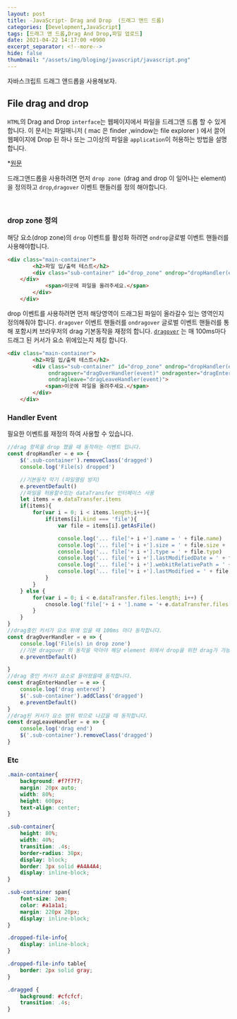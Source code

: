 ```yaml
---
layout: post
title: -JavaScript- Drag and Drop  (드래그 앤드 드롭)
categories: [Development,JavaScript]
tags: [드래그 앤 드롭,Drag And Drop,파일 업로드]
date: 2021-04-22 14:17:00 +0900
excerpt_separator: <!--more-->
hide: false
thumbnail: "/assets/img/bloging/javascript/javascript.png"
---
```


자바스크립트 드래그 앤드롭을 사용해보자.

<!--more-->


## File drag and drop

`HTML`의 Drag and Drop `interface`는 웹페이지에서 파일을 드레그앤 드롭 할 수 있게 합니다. 이 문서는 파일매니저 ( mac 은 finder ,window는 file explorer ) 에서 끌어 웹페이지에 Drop 된 하나 또는 그이상의 파일을 `application`이 허용하는 방법을 설명합니다.

*[원문](https://developer.mozilla.org/en-US/docs/Web/API/HTML_Drag_and_Drop_API/File_drag_and_drop)

드래그앤드롭을 사용하려면 먼저 `drop zone `(drag and drop 이 일어나는 element)을 정의하고 `drop`,`dragover` 이벤트 핸들러를 정의 해야합니다.

<br>

### drop zone 정의

해당 요소(drop zone)의  `drop` 이벤트를 활성화 하려면 `ondrop`글로벌 이벤트 핸들러를 사용해야합니다.

```html
<div class="main-container">
        <h2>파일 입/출력 테스트</h2>
        <div class="sub-container" id="drop_zone" ondrop="dropHandler(event)">
    </div>
            <span>이곳에 파일을 올려주세요.</span>
        </div>
    </div>
```

drop 이벤트를 사용하려면  먼저 해당영역이 드래그된 파일이 올라갈수 있는 영역인지 정의해줘야 합니다.  `dragover` 이벤트 핸들러를  `ondragover`  글로벌 이벤트 핸들러를 통해 포함시켜 브라우저의 drag 기본동작을 재정의 합니다. [`dragover`](https://developer.mozilla.org/en-US/docs/Web/API/Document/dragover_event) 는 매 100ms마다 드래그 된 커서가 요소 위에있는지 체킹 합니다.

```html
<div class="main-container">
        <h2>파일 입/출력 테스트</h2>
        <div class="sub-container" id="drop_zone" ondrop="dropHandler(event)"
             ondragover="dragOverHandler(event)" ondragenter="dragEnterHandler(event)"
             ondragleave="dragLeaveHandler(event)">
            <span>이곳에 파일을 올려주세요.</span>
        </div>
    </div>
```

### Handler Event

필요한 이벤트를 재정의 하여 사용할 수 있습니다.

```javascript
//drag 항목을 drop 했을 때 동작하는 이벤트 입니다.
const dropHandler = e => {
    $('.sub-container').removeClass('dragged')
    console.log('File(s) dropped')

    //기본동작 막기 (파일열림 방지)
    e.preventDefault()
    //파일을 허용할수있는 dataTransfer 인터페이스 사용
    let items = e.dataTransfer.items
    if(items){
        for(var i = 0; i < items.length;i++){
            if(items[i].kind === 'file'){
                var file = items[i].getAsFile()

                console.log('... file['+ i +'].name = ' + file.name)
                console.log('... file['+ i +'].size = ' + file.size + ' B')
                console.log('... file['+ i +'].type = ' + file.type)
                console.log('... file['+ i +'].lastModifiedDate = ' + file.lastModifiedDate)
                console.log('... file['+ i +'].webkitRelativePath = ' + file.webkitRelativePath)
                console.log('... file['+ i +'].lastModified = ' + file.lastModified)
            }
        }
    } else {
        for(var i = 0; i < e.dataTransfer.files.length; i++) {
            cnosole.log('file['+ i + '].name = '+ e.dataTransfer.files[i].name)
        }
    }
}
//drag중인 커서가 요소 위에 있을 때 100ms 마다 동작합니다.
const dragOverHandler = e => {
    console.log('File(s) in drop zone')
    //기본 dragover 의 동작을 막아야 해당 element 위에서 drop을 위한 drag가 가능하다.
    e.preventDefault()

}
//drag 중인 커서가 요소로 들어왔을때 동작합니다.
const dragEnterHandler = e => {
    console.log('drag entered')
    $('.sub-container').addClass('dragged')
    e.preventDefault()
}
//drag된 커서가 요소 범위 밖으로 나갔을 때 동작합니다.
const dragLeaveHandler = e => {
    console.log('drag end')
    $('.sub-container').removeClass('dragged')
}
```
### Etc
```css
.main-container{
    background: #f7f7f7;
    margin: 20px auto;
    width: 80%;
    height: 600px;
    text-align: center;
}

.sub-container{
    height: 80%;
    width: 40%;
    transition: .4s;
    border-radius: 30px;
    display: block;
    border: 3px solid #A4A4A4;
    display: inline-block;
}

.sub-container span{
    font-size: 2em;
    color: #a1a1a1;
    margin: 220px 20px;
    display: inline-block;
}

.dropped-file-info{
    display: inline-block;
}

.dropped-file-info table{
    border: 2px solid gray;
}

.dragged {
    background: #cfcfcf;
    transition: .4s;
}
```
